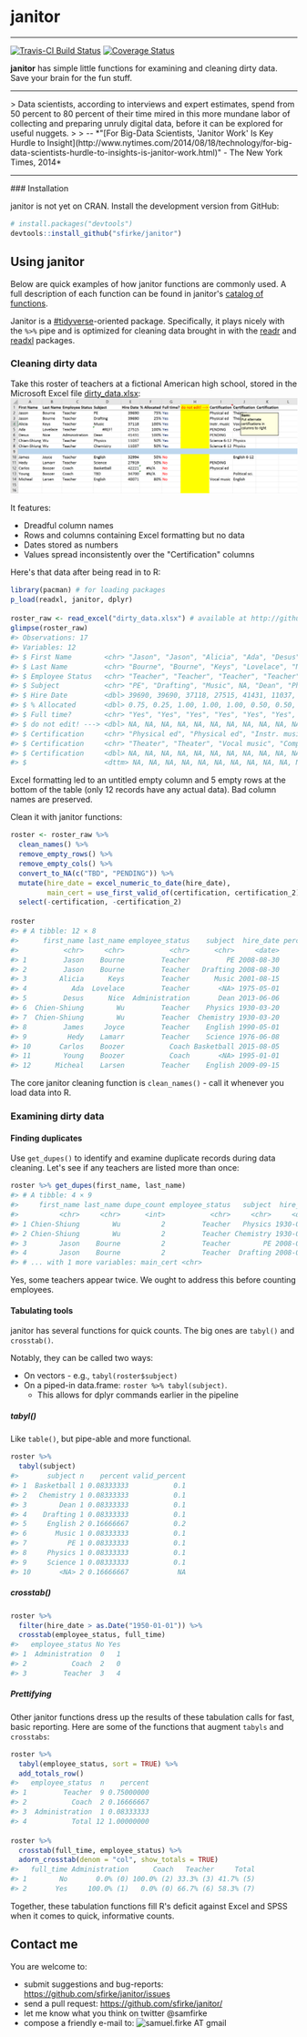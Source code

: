 <!-- README.md is generated from README.Rmd. Please edit that file -->
janitor
=======

------------------------------------------------------------------------

[![Travis-CI Build Status](https://travis-ci.org/sfirke/janitor.svg?branch=master)](https://travis-ci.org/sfirke/janitor) [![Coverage Status](https://img.shields.io/codecov/c/github/sfirke/janitor/master.svg)](https://codecov.io/github/sfirke/janitor?branch=master)

**janitor** has simple little functions for examining and cleaning dirty data. Save your brain for the fun stuff.

<hr/>
> Data scientists, according to interviews and expert estimates, spend from 50 percent to 80 percent of their time mired in this more mundane labor of collecting and preparing unruly digital data, before it can be explored for useful nuggets.
>
> -- *"[For Big-Data Scientists, 'Janitor Work' Is Key Hurdle to Insight](http://www.nytimes.com/2014/08/18/technology/for-big-data-scientists-hurdle-to-insights-is-janitor-work.html)" - The New York Times, 2014*

<hr/>
### Installation

janitor is not yet on CRAN. Install the development version from GitHub:

``` r
# install.packages("devtools")
devtools::install_github("sfirke/janitor")
```

Using janitor
-------------

Below are quick examples of how janitor functions are commonly used. A full description of each function can be found in janitor's [catalog of functions](https://github.com/sfirke/janitor/blob/master/vignettes/introduction.md).

Janitor is a [\#tidyverse](https://github.com/hadley/tidyverse/blob/master/vignettes/manifesto.Rmd)-oriented package. Specifically, it plays nicely with the `%>%` pipe and is optimized for cleaning data brought in with the [readr](https://github.com/hadley/readr) and [readxl](https://github.com/hadley/readxl) packages.

### Cleaning dirty data

Take this roster of teachers at a fictional American high school, stored in the Microsoft Excel file [dirty\_data.xlsx](https://github.com/sfirke/janitor/blob/master/dirty_data.xlsx): ![All kinds of dirty.](dirty_data.PNG)

It features:

-   Dreadful column names
-   Rows and columns containing Excel formatting but no data
-   Dates stored as numbers
-   Values spread inconsistently over the "Certification" columns

Here's that data after being read in to R:

``` r
library(pacman) # for loading packages
p_load(readxl, janitor, dplyr)

roster_raw <- read_excel("dirty_data.xlsx") # available at http://github.com/sfirke/janitor
glimpse(roster_raw)
#> Observations: 17
#> Variables: 12
#> $ First Name        <chr> "Jason", "Jason", "Alicia", "Ada", "Desus", "Chien-Shiung", "Chien-Shiung", NA,...
#> $ Last Name         <chr> "Bourne", "Bourne", "Keys", "Lovelace", "Nice", "Wu", "Wu", NA, "Joyce", "Lamar...
#> $ Employee Status   <chr> "Teacher", "Teacher", "Teacher", "Teacher", "Administration", "Teacher", "Teach...
#> $ Subject           <chr> "PE", "Drafting", "Music", NA, "Dean", "Physics", "Chemistry", NA, "English", "...
#> $ Hire Date         <dbl> 39690, 39690, 37118, 27515, 41431, 11037, 11037, NA, 32994, 27919, 42221, 34700...
#> $ % Allocated       <dbl> 0.75, 0.25, 1.00, 1.00, 1.00, 0.50, 0.50, NA, 0.50, 0.50, NA, NA, 0.80, NA, NA,...
#> $ Full time?        <chr> "Yes", "Yes", "Yes", "Yes", "Yes", "Yes", "Yes", NA, "No", "No", "No", "No", "N...
#> $ do not edit! ---> <dbl> NA, NA, NA, NA, NA, NA, NA, NA, NA, NA, NA, NA, NA, NA, NA, NA, NA
#> $ Certification     <chr> "Physical ed", "Physical ed", "Instr. music", "PENDING", "PENDING", "Science 6-...
#> $ Certification     <chr> "Theater", "Theater", "Vocal music", "Computers", NA, "Physics", "Physics", NA,...
#> $ Certification     <dbl> NA, NA, NA, NA, NA, NA, NA, NA, NA, NA, NA, NA, NA, NA, NA, NA, NA
#> $                   <dttm> NA, NA, NA, NA, NA, NA, NA, NA, NA, NA, NA, NA, NA, NA, NA, NA, NA
```

Excel formatting led to an untitled empty column and 5 empty rows at the bottom of the table (only 12 records have any actual data). Bad column names are preserved.

Clean it with janitor functions:

``` r
roster <- roster_raw %>%
  clean_names() %>%
  remove_empty_rows() %>%
  remove_empty_cols() %>%
  convert_to_NA(c("TBD", "PENDING")) %>%
  mutate(hire_date = excel_numeric_to_date(hire_date),
         main_cert = use_first_valid_of(certification, certification_2)) %>%
  select(-certification, -certification_2)

roster
#> # A tibble: 12 × 8
#>      first_name last_name employee_status    subject  hire_date percent_allocated full_time      main_cert
#>           <chr>     <chr>           <chr>      <chr>     <date>             <dbl>     <chr>          <chr>
#> 1         Jason    Bourne         Teacher         PE 2008-08-30              0.75       Yes    Physical ed
#> 2         Jason    Bourne         Teacher   Drafting 2008-08-30              0.25       Yes    Physical ed
#> 3        Alicia      Keys         Teacher      Music 2001-08-15              1.00       Yes   Instr. music
#> 4           Ada  Lovelace         Teacher       <NA> 1975-05-01              1.00       Yes      Computers
#> 5         Desus      Nice  Administration       Dean 2013-06-06              1.00       Yes           <NA>
#> 6  Chien-Shiung        Wu         Teacher    Physics 1930-03-20              0.50       Yes   Science 6-12
#> 7  Chien-Shiung        Wu         Teacher  Chemistry 1930-03-20              0.50       Yes   Science 6-12
#> 8         James     Joyce         Teacher    English 1990-05-01              0.50        No   English 6-12
#> 9          Hedy    Lamarr         Teacher    Science 1976-06-08              0.50        No           <NA>
#> 10       Carlos    Boozer           Coach Basketball 2015-08-05                NA        No    Physical ed
#> 11        Young    Boozer           Coach       <NA> 1995-01-01                NA        No Political sci.
#> 12      Micheal    Larsen         Teacher    English 2009-09-15              0.80        No    Vocal music
```

The core janitor cleaning function is `clean_names()` - call it whenever you load data into R.

### Examining dirty data

#### Finding duplicates

Use `get_dupes()` to identify and examine duplicate records during data cleaning. Let's see if any teachers are listed more than once:

``` r
roster %>% get_dupes(first_name, last_name)
#> # A tibble: 4 × 9
#>     first_name last_name dupe_count employee_status   subject  hire_date percent_allocated full_time
#>          <chr>     <chr>      <int>           <chr>     <chr>     <date>             <dbl>     <chr>
#> 1 Chien-Shiung        Wu          2         Teacher   Physics 1930-03-20              0.50       Yes
#> 2 Chien-Shiung        Wu          2         Teacher Chemistry 1930-03-20              0.50       Yes
#> 3        Jason    Bourne          2         Teacher        PE 2008-08-30              0.75       Yes
#> 4        Jason    Bourne          2         Teacher  Drafting 2008-08-30              0.25       Yes
#> # ... with 1 more variables: main_cert <chr>
```

Yes, some teachers appear twice. We ought to address this before counting employees.

#### Tabulating tools

janitor has several functions for quick counts. The big ones are `tabyl()` and `crosstab()`.

Notably, they can be called two ways:

-   On vectors - e.g., `tabyl(roster$subject)`
-   On a piped-in data.frame: `roster %>% tabyl(subject)`.
    -   This allows for dplyr commands earlier in the pipeline

##### tabyl()

Like `table()`, but pipe-able and more functional.

``` r
roster %>%
  tabyl(subject)
#>       subject n    percent valid_percent
#> 1  Basketball 1 0.08333333           0.1
#> 2   Chemistry 1 0.08333333           0.1
#> 3        Dean 1 0.08333333           0.1
#> 4    Drafting 1 0.08333333           0.1
#> 5     English 2 0.16666667           0.2
#> 6       Music 1 0.08333333           0.1
#> 7          PE 1 0.08333333           0.1
#> 8     Physics 1 0.08333333           0.1
#> 9     Science 1 0.08333333           0.1
#> 10       <NA> 2 0.16666667            NA
```

##### crosstab()

``` r
roster %>%
  filter(hire_date > as.Date("1950-01-01")) %>%
  crosstab(employee_status, full_time)
#>   employee_status No Yes
#> 1  Administration  0   1
#> 2           Coach  2   0
#> 3         Teacher  3   4
```

##### Prettifying

Other janitor functions dress up the results of these tabulation calls for fast, basic reporting. Here are some of the functions that augment `tabyls` and `crosstabs`:

``` r
roster %>%
  tabyl(employee_status, sort = TRUE) %>%
  add_totals_row()
#>   employee_status  n    percent
#> 1         Teacher  9 0.75000000
#> 2           Coach  2 0.16666667
#> 3  Administration  1 0.08333333
#> 4           Total 12 1.00000000

roster %>%
  crosstab(full_time, employee_status) %>%
  adorn_crosstab(denom = "col", show_totals = TRUE)
#>   full_time Administration      Coach   Teacher     Total
#> 1        No       0.0% (0) 100.0% (2) 33.3% (3) 41.7% (5)
#> 2       Yes     100.0% (1)   0.0% (0) 66.7% (6) 58.3% (7)
```

Together, these tabulation functions fill R's deficit against Excel and SPSS when it comes to quick, informative counts.

Contact me
----------

You are welcome to:

-   submit suggestions and bug-reports: <https://github.com/sfirke/janitor/issues>
-   send a pull request: <https://github.com/sfirke/janitor/>
-   let me know what you think on twitter @samfirke
-   compose a friendly e-mail to: <img src = "http://samfirke.com/wp-content/uploads/2016/07/email_address_whitespace_top.png" alt = "samuel.firke AT gmail" width = "210"/>
